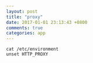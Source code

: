 ```yaml
---
layout: post
title: "proxy"
date: 2017-01-01 23:13:43 +0800
comments: true
categories: app
---
```


`cat /etc/environment`  
`unset HTTP_PROXY`  